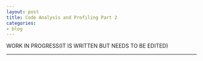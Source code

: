 ```yaml
---
layout: post
title: Code Analysis and Profiling Part 2
categories:
- blog
---
```


WORK IN PROGRESS(IT IS WRITTEN BUT NEEDS TO BE EDITED)

---



